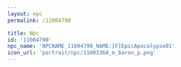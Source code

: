 ```yaml
---
layout: npc
permalink: /11004790

title: Npc
id: '11004790'
npc_name: 'NPCNAME_11004790_NAME:[F]EpicApocalypse01'
icon_url: 'portrait/npc/11003368_m_baron_p.png'
---
```

